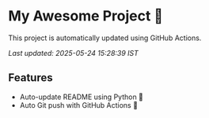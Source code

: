 # My Awesome Project 🚀

This project is automatically updated using GitHub Actions.

_Last updated: 2025-05-24 15:28:39 IST_

## Features
- Auto-update README using Python 🐍
- Auto Git push with GitHub Actions 🤖
